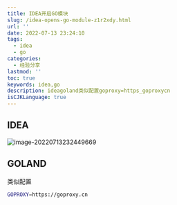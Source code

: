 ```yaml
---
title: IDEA开启GO模块
slug: /idea-opens-go-module-z1r2xdy.html
url: ''
date: 2022-07-13 23:24:10
tags:
  - idea
  - go
categories:
  - 经验分享
lastmod: ''
toc: true
keywords: idea,go
description: ideagoland类似配置goproxy=https_goproxycn
isCJKLanguage: true
---
```

## IDEA

![image-20220713232449669](https://img1.terwergreen.com/api/public/20220713232455.png)

## GOLAND

类似配置

```bash
GOPROXY=https://goproxy.cn
```